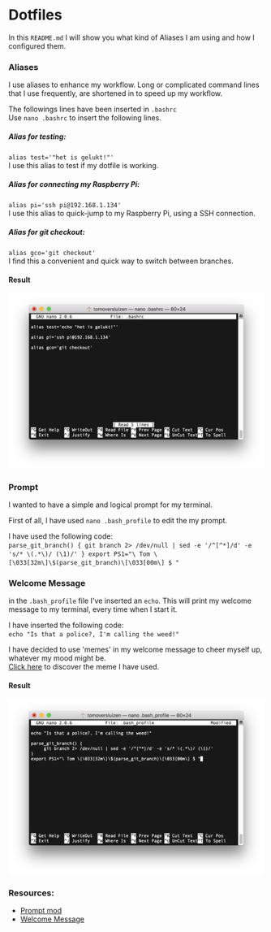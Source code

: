 # Dotfiles
In this `README.md` I will show you what kind of Aliases I am using and how I configured them.

### Aliases
I use aliases to enhance my workflow. Long or complicated command lines that I use frequently, are shortened in to speed up my workflow.  

The followings lines have been inserted in `.bashrc`  
Use `nano .bashrc` to insert the following lines.  

##### Alias for testing:
`alias test='"het is gelukt!"'`  
I use this alias to test if my dotfile is working.

##### Alias for connecting my Raspberry Pi:
`alias pi='ssh pi@192.168.1.134'`  
I use this alias to quick-jump to my Raspberry Pi, using a SSH connection.

##### Alias for git checkout:  
`alias gco='git checkout'`  
I find this a convenient and quick way to switch between branches.

#### Result
![.bashrc](bashrc2.png)

### Prompt
I wanted to have a simple and logical prompt for my terminal.

First of all, I have used `nano .bash_profile` to edit the my prompt.

I have used the following code:  
`parse_git_branch() {
     git branch 2> /dev/null | sed -e '/^[^*]/d' -e 's/* \(.*\)/ (\1)/'
}
export PS1="\ Tom \[\033[32m\]\$(parse_git_branch)\[\033[00m\] $ "`  


### Welcome Message

in the `.bash_profile` file I've inserted an `echo`. This will print my welcome message to my terminal, every time when I start it.  

I have inserted the following code:  
`echo "Is that a police?, I'm calling the weed!"`

I have decided to use 'memes' in my welcome message to cheer myself up, whatever my mood might be.  
[Click here](https://www.youtube.com/watch?v=GAxD39rGUeE) to discover the meme I have used.

#### Result
![.bash_profile](bash_profile.png)



### Resources:
* [Prompt mod](https://www.digitalocean.com/community/tutorials/an-introduction-to-useful-bash-aliases-and-functions)
* [Welcome Message](https://unix.stackexchange.com/questions/171938/how-to-display-welcome-message-in-unix)
